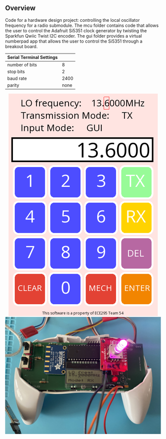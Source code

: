 ## Overview
Code for a hardware design project: controlling the local oscillator frequency for a radio submodule. The mcu folder contains code that allows the user to control the Adafruit Si5351 clock generator by twisting the Sparkfun Qwiic Twist I2C encoder. The gui folder provides a virtual numberpad app that allows the user to control the Si5351 through a breakout board.


| Serial Terminal Settings |      |
| ------------------------ | ---- |
| number of bits           | 8    |
| stop bits                | 2    |
| baud rate                | 2400 |
| parity                   | none |

<center><img src="./app-screenshot.png" alt="Diagram 1" ></img></center>
<center><img src="./radio_tuner.jpg" alt="Diagram 1" ></img></center>
